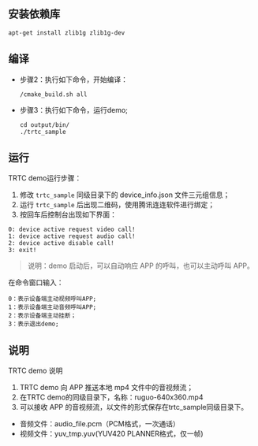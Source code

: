 ## 安装依赖库

```
apt-get install zlib1g zlib1g-dev
```

## 编译
- 步骤2：执行如下命令，开始编译：

    `/cmake_build.sh all`

- 步骤3：执行如下命令，运行demo;
    ```
    cd output/bin/
    ./trtc_sample
    ```

## 运行

TRTC demo运行步骤：
1. 修改 `trtc_sample` 同级目录下的 device_info.json 文件三元组信息；
2. 运行 `trtc_sample` 后出现二维码，使用腾讯连连软件进行绑定；
3. 按回车后控制台出现如下界面：
```
0: device active request video call!
1: device active request audio call!
2: device active disable call!
3: exit!
```
> 说明：demo 启动后，可以自动响应 APP 的呼叫，也可以主动呼叫 APP。

在命令窗口输入：
```
0：表示设备端主动视频呼叫APP;
1：表示设备端主动音频呼叫APP;
2：表示设备端主动挂断；
3：表示退出demo;
```

## 说明
TRTC demo 说明
1. TRTC demo 向 APP 推送本地 mp4 文件中的音视频流；
2. 在TRTC demo的同级目录下，名称：ruguo-640x360.mp4
3. 可以接收 APP 的音视频流，以文件的形式保存在trtc_sample同级目录下。
- 音频文件：audio_file.pcm（PCM格式，一次通话）
- 视频文件：yuv_tmp.yuv(YUV420 PLANNER格式，仅一帧)
